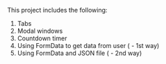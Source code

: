 This project includes the following:<br>
<ol>
    <li>
        Tabs
    </li>
    <li>
        Modal windows
    </li>
    <li>
        Countdown timer
    </li>
    <li>
        Using FormData to get data from user ( - 1st way)
    </li>
    <li>
        Using FormData and JSON file ( - 2nd way)
    </li>
</ol>